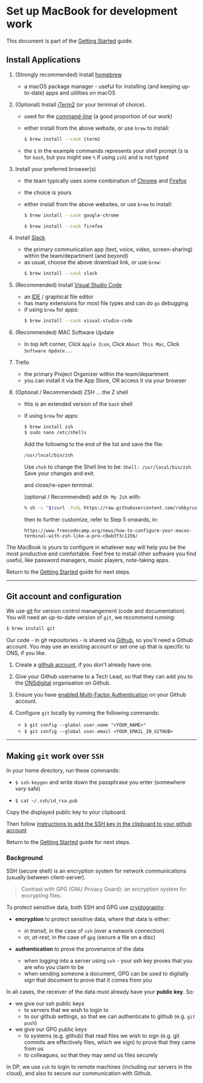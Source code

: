 Set up MacBook for development work
====

This document is part of the [Getting Started](https://github.com/ONSdigital/dp/blob/master/guides/GETTING_STARTED.md) guide.

Install Applications
----

1. (Strongly recommended) Install [homebrew](https://brew.sh/)

    - a macOS package manager - useful for installing (and keeping up-to-date) apps and utilities on macOS

2. (Optional) Install [iTerm2](https://www.iterm2.com/downloads.html) (or your terminal of choice).

    - used for the [command-line](https://en.wikipedia.org/wiki/Command-line_interface) (a good proportion of our work)

    - either install from the above website, or use `brew` to install:

      ```sh
      $ brew install --cask iterm2
      ```
    - the `$` in the example commands represents your shell prompt (`$` is for `bash`, but you might see `%` if using `zsh`) and is not typed

3. Install your preferred browser(s)

    - the team typically uses some combination of [Chrome](https://www.google.co.uk/chrome) and [Firefox](https://www.mozilla.org/en-GB/firefox)
    - the choice is yours
    - either install from the above websites, or use `brew` to install:

      ```sh
      $ brew install --cask google-chrome
      ```

      ```sh
      $ brew install --cask firefox
      ```
    
4. Install [Slack](https://slack.com/intl/en-gb/downloads/mac?geocode=en-gb)

    - the primary communication app (text, voice, video, screen-sharing) within the team/department (and beyond)
    - as usual, choose the above download link, or use `brew`:
      ```sh
      $ brew install --cask slack
      ```

5. (Recommended) Install [Visual Studio Code](https://code.visualstudio.com/docs/setup/mac)

    - an [IDE](https://en.wikipedia.org/wiki/Integrated_development_environment) / graphical file editor
    - has many extensions for most file types and can do `go` debugging
    - if using `brew` for apps:
      ```sh
      $ brew install --cask visual-studio-code
      ```

6. (Recommended) MAC Software Update

    - In top left corner, Click `Apple Icon`, Click `About This Mac`, Click `Software Update...`

7. Trello

    - the primary Project Organizer within the team/department
    - you can install it via the App Store, OR access it via your browser

8. (Optional / Recommended) ZSH  ... the Z shell
    - this is an extended version of the `bash` shell
    - if using `brew` for apps:
      ```sh
      $ brew install zsh
      $ sudo nano /etc/shells
      ```
      Add the following to the end of the list and save the file:
      ```sh
      /usr/local/bin/zsh
      ```
      Use ```chsh``` to change the Shell line to be: `Shell: /usr/local/bin/zsh`. Save your changes and exit.
       
      and close/re-open terminal.

      (optional / Recommended) add `Oh My Zsh` with:
      ```sh
      % sh -c "$(curl -fsSL https://raw.githubusercontent.com/robbyrussell/oh-my-zsh/master/tools/install.sh)"
      ```
      then to further customize, refer to Step 5 onwards, in:
      ```
      https://www.freecodecamp.org/news/how-to-configure-your-macos-terminal-with-zsh-like-a-pro-c0ab3f3c1156/
      ```

The MacBook is yours to configure in whatever way will help you be the most productive and comfortable. Feel free to install other software you find useful, like password managers, music players, note-taking apps.

Return to the [Getting Started](https://github.com/ONSdigital/dp/blob/master/guides/GETTING_STARTED.md) guide for next steps.

--------------

Git account and configuration
----

We use [git](https://book.git-scm.com/) for version control manangement (code and documentation). You will need an up-to-date version of `git`, we recommend running:

```sh
$ brew install git
```

Our code - in git repositories - is shared via [Github](https://github.com), so you'll need a Github account. You may use an existing account or set one up that is specific to ONS, if you like.

1. Create a [github account](https://github.com/), if you don't already have one.

2. Give your Github username to a Tech Lead, so that they can add you to the [ONSdigital](https://github.com/ONSdigital) organisation on Github.

3. Ensure you have [enabled Multi-Factor Authentication](https://docs.github.com/en/github/authenticating-to-github/configuring-two-factor-authentication) on your Github account.

4. Configure `git` locally by running the following commands:
    * `$ git config --global user.name "<YOUR_NAME>"`
    * `$ git config --global user.email <YOUR_EMAIL_IN_GITHUB>`

---


Making `git` work over `SSH`
---

In your home directory, run these commands:

  * `$ ssh-keygen` and write down the passphrase you enter (somewhere _very_ safe)

  * `$ cat ~/.ssh/id_rsa.pub`

Copy the displayed public key to your clipboard.

Then follow [instructions to add the SSH key in the clipboard to your github account](https://help.github.com/en/github/authenticating-to-github/adding-a-new-ssh-key-to-your-github-account)

Return to the [Getting Started](https://github.com/ONSdigital/dp/blob/master/guides/GETTING_STARTED.md) guide for next steps.

### Background

SSH (secure shell) is an encryption system for network communications (usually between client-server).

> Contrast with GPG (GNU Privacy Guard): an encryption system for encrypting files.

To protect sensitive data, both SSH and GPG use [cryptography](https://en.wikipedia.org/wiki/Public-key_cryptography):
- **encryption** to protect sensitive data, where that data is either:
  - _in transit,_ in the case of `ssh` (over a network connection)
  - or, _at-rest,_ in the case of `gpg` (secure a file on a disc)

- **authentication** to prove the provenance of the data
  - when logging into a server using `ssh` - your ssh key proves that you are who you claim to be
  - when sending someone a document, GPG can be used to digitally sign that document to prove that it comes from you

In all cases, the receiver of the data must already have your **public key**. So:
- we give our ssh public keys
  - to servers that we wish to login to
  - to our github settings, so that we can authenticate to github (e.g. `git push`)
- we give our GPG public keys
  - to systems (e.g. github) that read files we wish to sign (e.g. git commits are effectively files, which we sign) to prove that they came from us
  - to colleagues, so that they may send us files securely

In DP, we use `ssh` to login to remote machines (including our servers in the cloud), and also to secure
our communication with Github.
